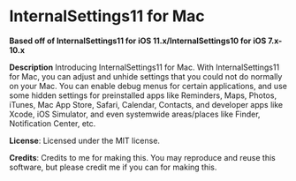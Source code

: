 # InternalSettings11 for Mac
**Based off of InternalSettings11 for iOS 11.x/InternalSettings10 for iOS 7.x-10.x**

**Description** Introducing InternalSettings11 for Mac. With InternalSettings11 for Mac, you can adjust and unhide settings that you could not do normally on your Mac. You can enable debug menus for certain applications, and use some hidden settings for preinstalled apps like Reminders, Maps, Photos, iTunes, Mac App Store, Safari, Calendar, Contacts, and developer apps like Xcode, iOS Simulator, and even systemwide areas/places like Finder, Notification Center, etc.

**License**: Licensed under the MIT license.

**Credits**: Credits to me for making this. You may reproduce and reuse this software, but please credit me if you can for making this.
